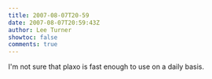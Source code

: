 ```yaml
---
title: 2007-08-07T20-59
date: 2007-08-07T20:59:43Z
author: Lee Turner
showtoc: false
comments: true
---
```


I'm not sure that plaxo is fast enough to use on a daily basis.

